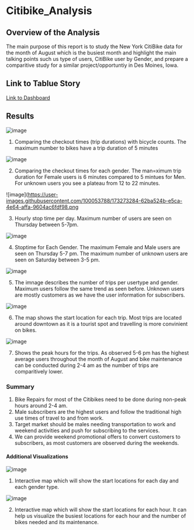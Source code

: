 # Citibike_Analysis

## Overview of the Analysis
The main purpose of this report is to study the New York CitiBike data for the month of August which is the busiest month and highlight the main talking points such us type of users, CitiBike user by Gender, and prepare a comparitive study for a similar project/opportuntiy in Des Moines, Iowa.

## Link to Tablue Story 
[Link to Dashboard](https://public.tableau.com/app/profile/rahul.lal6768/viz/BikeDataChallenge/Story1?publish=yes)

## Results

![image](https://user-images.githubusercontent.com/100053788/173272596-69a0a139-1781-44dd-a40d-9d729bbfc3b5.png)

1. Comparing the checkout times (trip durations) with bicycle counts. The maximum number to bikes have a trip duration of 5 minutes

![image](https://user-images.githubusercontent.com/100053788/173272941-84dcf91e-c20c-41ee-ac71-7338ba7c0dd4.png)

2. Comparing the checkout times for each gender. The man=ximum trip duration for Female users is 6 minutes compared to 5 mintues for Men. For unknown users you see a plateau from 12 to 22 minutes.

![image](https://user-images.githubusercontent.com/100053788/173273284-62ba524b-e5ca-4e64-affa-9604ac6fdf98.png

3. Hourly stop time per day. Maximum number of users are seen on Thursday between 5-7pm.

![image](https://user-images.githubusercontent.com/100053788/173273609-4f26ab4d-ea1c-44f1-8096-e25f564b322d.png)

4. Stoptime for Each Gender. The maximum Female and Male users are seen on Thursday 5-7 pm. The maximum number of unknown users are seen on Saturday between 3-5 pm.

![image](https://user-images.githubusercontent.com/100053788/173273853-c58c6ed3-61d6-4b4b-b2d9-604ffbb47647.png)

5. The imnage describes the number of trips per usertype and gender. Maximum users follow the same trend as seen before. Unknown users are mostly customers as we have the user information for subscribers. 

![image](https://user-images.githubusercontent.com/100053788/173274365-7f925125-4f43-49e5-9725-12ba63527fb3.png)

6. The map shows the start location for each trip. Most trips are located around downtown as it is a tourist spot and travelling is more convinient on bikes.

![image](https://user-images.githubusercontent.com/100053788/173274485-90697196-b3a2-4dee-a1dd-124ffb5e5c20.png)

7. Shows the peak hours for the trips. As observed 5-6 pm has the highest average users throughout the month of August and bike maintenance can be conducted during 2-4 am as the number of trips are comparitively lower.

### Summary

1. Bike Repairs for most of the Citibikes need to be done during non-peak hours around 2-4 am.
2. Male subscribers are the highest users and follow the traditional high use times of travel to and from work.
3. Target market should be males needing transportation to work and weekend activities and push for subscribing to the services.
4. We can provide weekend promotional offers to convert customers to subscribers, as most customers are observed during the weekends.

#### Additional Visualizations

![image](https://user-images.githubusercontent.com/100053788/173274836-4b6abb06-c102-4be0-a31b-4c471c02850f.png)

1. Interactive map which will show the start locations for each day and each gender type.

![image](https://user-images.githubusercontent.com/100053788/173274883-6f9574f3-f686-4686-b2b6-78386ac4ff8a.png)

2. Interactive map which will show the start locations for each hour. It can help us visualize the busiest locations for each hour and the number of bikes needed and its maintenance.

